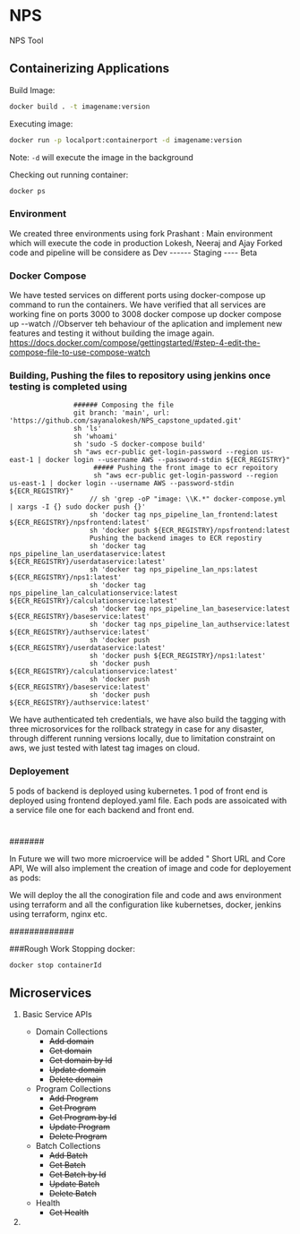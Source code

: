 # NPS

NPS Tool


## Containerizing Applications

Build Image:
```sh
docker build . -t imagename:version
```

Executing image:
```sh
docker run -p localport:containerport -d imagename:version
```

Note: `-d` will execute the image in the background<br/>

Checking out running container:
```sh
docker ps
```

### Environment 
  We created three environments using fork
     Prashant : Main environment which will execute the code in production
     Lokesh, Neeraj and Ajay Forked code and pipeline will be considere as Dev ------ Staging ---- Beta

### Docker Compose 
We have tested services on different ports using docker-compose up command to run the containers.
We have verified that all services are working fine on ports 3000 to 3008
  docker compose up
  docker compose up --watch //Observer teh behaviour of the aplication and implement new features and testing it without building the image again.
  https://docs.docker.com/compose/gettingstarted/#step-4-edit-the-compose-file-to-use-compose-watch


### Building, Pushing the files to repository using jenkins once testing is completed using 

                    ###### Composing the file
                    git branch: 'main', url: 'https://github.com/sayanalokesh/NPS_capstone_updated.git'            
                    sh 'ls'
                    sh 'whoami'
                    sh 'sudo -S docker-compose build'                    
                    sh "aws ecr-public get-login-password --region us-east-1 | docker login --username AWS --password-stdin ${ECR_REGISTRY}"                      
                         ##### Pushing the front image to ecr repoitory
                         sh "aws ecr-public get-login-password --region us-east-1 | docker login --username AWS --password-stdin ${ECR_REGISTRY}"                                          
                        // sh 'grep -oP "image: \\K.*" docker-compose.yml | xargs -I {} sudo docker push {}'
                        sh 'docker tag nps_pipeline_lan_frontend:latest ${ECR_REGISTRY}/npsfrontend:latest'
                        sh 'docker push ${ECR_REGISTRY}/npsfrontend:latest
                        Pushing the backend images to ECR repostiry
                        sh 'docker tag nps_pipeline_lan_userdataservice:latest ${ECR_REGISTRY}/userdataservice:latest'
                        sh 'docker tag nps_pipeline_lan_nps:latest ${ECR_REGISTRY}/nps1:latest'
                        sh 'docker tag nps_pipeline_lan_calculationservice:latest ${ECR_REGISTRY}/calculationservice:latest'
                        sh 'docker tag nps_pipeline_lan_baseservice:latest ${ECR_REGISTRY}/baseservice:latest'
                        sh 'docker tag nps_pipeline_lan_authservice:latest ${ECR_REGISTRY}/authservice:latest'
                        sh 'docker push ${ECR_REGISTRY}/userdataservice:latest'
                        sh 'docker push ${ECR_REGISTRY}/nps1:latest'
                        sh 'docker push ${ECR_REGISTRY}/calculationservice:latest'
                        sh 'docker push ${ECR_REGISTRY}/baseservice:latest'
                        sh 'docker push ${ECR_REGISTRY}/authservice:latest'


We have authenticated teh credentials, we have also build the tagging with three microsorvices for the rollback strategy in case for any disaster, through different running versions locally, due to limitation constraint on aws, we just tested with latest tag images on cloud.

### Deployement
5 pods of backend is deployed using kubernetes.
1 pod of front end is deployed using frontend deployed.yaml file.
Each pods are assoicated with a service file one for each backend and front end.
#

#######

In Future we will two more microervice will be added " Short URL and Core API, We will also implement the creation of image and code for deployement as pods:

We will deploy the all the conogiration file and code and aws environment using terraform and all the configuration like kubernetses, docker, jenkins using terraform, nginx etc.

#############




###Rough Work
Stopping docker:
```sh
docker stop containerId
```


## Microservices

1. Basic Service APIs
    - Domain Collections
        - ~~Add domain~~
        - ~~Get domain~~
        - ~~Get domain by Id~~
        - ~~Update domain~~
        - ~~Delete domain~~
    - Program Collections
        - ~~Add Program~~
        - ~~Get Program~~
        - ~~Get Program by Id~~
        - ~~Update Program~~
        - ~~Delete Program~~
    - Batch Collections
        - ~~Add Batch~~
        - ~~Get Batch~~
        - ~~Get Batch by Id~~
        - ~~Update Batch~~
        - ~~Delete Batch~~
    - Health
        - ~~Get Health~~

2. 
